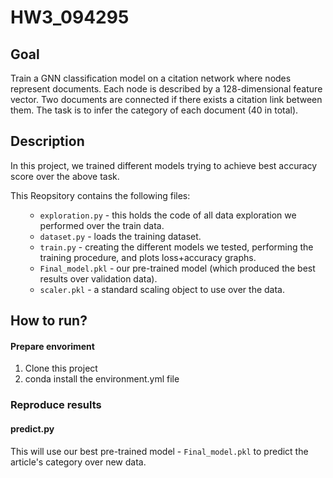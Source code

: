 # HW3_094295

## Goal
Train a GNN classification model on a citation network where nodes represent documents. Each node is described by a 128-dimensional feature vector.
Two documents are connected if there exists a citation link between them. The task is to infer the category of each document (40 in total).

## Description
In this project, we trained different models trying to achieve best accuracy score over the above task. 
<br>

This Reopsitory contains the following files:
 
<ul>

  * `exploration.py` - this holds the code of all data exploration we performed over the train data. 
  * `dataset.py` - loads the training dataset.
  * `train.py` - creating the different models we tested, performing the training procedure, and plots loss+accuracy graphs.
  * `Final_model.pkl` - our pre-trained model (which produced the best results over validation data).
  * `scaler.pkl` - a standard scaling object to use over the data.

 </ul>

## How to run?
#### Prepare envoriment
1. Clone this project
2. conda install the environment.yml file

### Reproduce results
#### predict.py
This will use our best pre-trained model - `Final_model.pkl` to predict the article's category over new data.<br>

